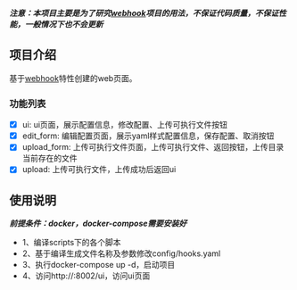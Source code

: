 ***注意：本项目主要是为了研究[webhook](https://github.com/soulteary/webhook.git)项目的用法，不保证代码质量，不保证性能，一般情况下也不会更新***

## 项目介绍
基于[webhook](https://github.com/soulteary/webhook.git)特性创建的web页面。
### 功能列表
- [x] ui: ui页面，展示配置信息，修改配置、上传可执行文件按钮
- [x] edit_form: 编辑配置页面，展示yaml样式配置信息，保存配置、取消按钮
- [x] upload_form: 上传可执行文件页面，上传可执行文件、返回按钮，上传目录当前存在的文件
- [x] upload: 上传可执行文件，上传成功后返回ui

## 使用说明
***前提条件：docker，docker-compose需要安装好***
* 1、编译scripts下的各个脚本
* 2、基于编译生成文件名称及参数修改config/hooks.yaml
* 3、执行docker-compose up -d，启动项目
* 4、访问http://<ip>:8002/ui，访问ui页面